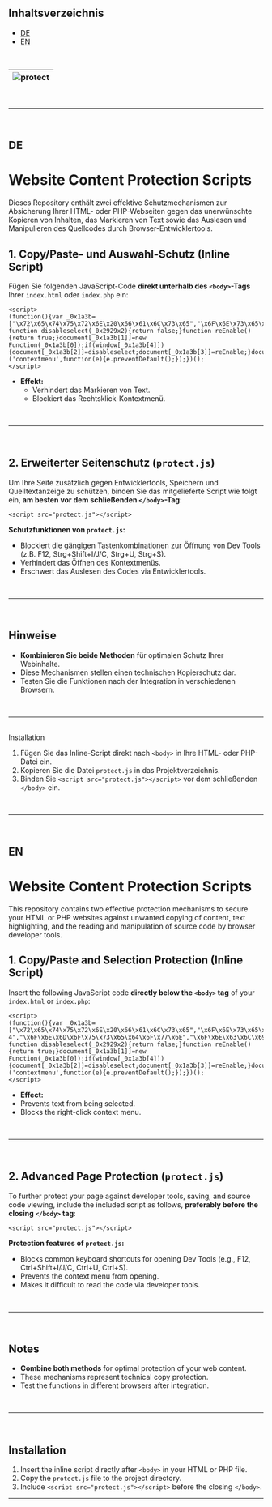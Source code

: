 ## Inhaltsverzeichnis

- [DE](#de)
- [EN](#en)

<br>

|![protect](https://github.com/user-attachments/assets/a6701c1e-1b3f-4cfc-8508-c90a3964aff3)|
|---|

<br>

---

<br>

## DE

# Website Content Protection Scripts

Dieses Repository enthält zwei effektive Schutzmechanismen zur Absicherung Ihrer HTML- oder PHP-Webseiten gegen das unerwünschte Kopieren von Inhalten, 
das Markieren von Text sowie das Auslesen und Manipulieren des Quellcodes durch Browser-Entwicklertools.

## 1. Copy/Paste- und Auswahl-Schutz (Inline Script)

Fügen Sie folgenden JavaScript-Code **direkt unterhalb des `<body>`-Tags** Ihrer `index.html` oder `index.php` ein:

```yarn
<script>
(function(){var _0x1a3b=["\x72\x65\x74\x75\x72\x6E\x20\x66\x61\x6C\x73\x65","\x6F\x6E\x73\x65\x6C\x65\x63\x74\x73\x74\x61\x72\x74","\x6F\x6E\x6D\x6F\x75\x73\x65\x64\x6F\x77\x6E","\x6F\x6E\x63\x6C\x69\x63\x6B","\x73\x69\x64\x65\x62\x61\x72"];
function disableselect(_0x2929x2){return false;}function reEnable(){return true;}document[_0x1a3b[1]]=new Function(_0x1a3b[0]);if(window[_0x1a3b[4]]){document[_0x1a3b[2]]=disableselect;document[_0x1a3b[3]]=reEnable;}document.addEventListener
('contextmenu',function(e){e.preventDefault();});})();
</script>
```

- **Effekt:**  
  - Verhindert das Markieren von Text.
  - Blockiert das Rechtsklick-Kontextmenü.

<br>

---

<br>

## 2. Erweiterter Seitenschutz (`protect.js`)

Um Ihre Seite zusätzlich gegen Entwicklertools, Speichern und Quelltextanzeige zu schützen, binden Sie das mitgelieferte Script wie folgt ein, **am besten vor dem schließenden `</body>`-Tag**:

```yarn
<script src="protect.js"></script>
```

**Schutzfunktionen von `protect.js`:**
- Blockiert die gängigen Tastenkombinationen zur Öffnung von Dev Tools (z.B. F12, Strg+Shift+I/J/C, Strg+U, Strg+S).
- Verhindert das Öffnen des Kontextmenüs.
- Erschwert das Auslesen des Codes via Entwicklertools.

<br>

---

<br>

## Hinweise

- **Kombinieren Sie beide Methoden** für optimalen Schutz Ihrer Webinhalte.
- Diese Mechanismen stellen einen technischen Kopierschutz dar.
- Testen Sie die Funktionen nach der Integration in verschiedenen Browsern.

<br>

---

<br>
Installation

1. Fügen Sie das Inline-Script direkt nach `<body>` in Ihre HTML- oder PHP-Datei ein.
2. Kopieren Sie die Datei `protect.js` in das Projektverzeichnis.
3. Binden Sie `<script src="protect.js"></script>` vor dem schließenden `</body>` ein.

<br>

---

<br>

## EN

# Website Content Protection Scripts

This repository contains two effective protection mechanisms to secure your HTML or PHP websites against unwanted copying of content, text highlighting, and the reading and manipulation of source code by browser developer tools.

## 1. Copy/Paste and Selection Protection (Inline Script)

Insert the following JavaScript code **directly below the `<body>` tag** of your `index.html` or `index.php`:

```yarn
<script>
(function(){var _0x1a3b=["\x72\x65\x74\x75\x72\x6E\x20\x66\x61\x6C\x73\x65","\x6F\x6E\x73\x65\x6C\x65\x63\x74\x73\x74\x61\x72\x7 4","\x6F\x6E\x6D\x6F\x75\x73\x65\x64\x6F\x77\x6E","\x6F\x6E\x63\x6C\x69\x63\x6B","\x73\x69\x64\x65\x62\x61\x72"];
function disableselect(_0x2929x2){return false;}function reEnable(){return true;}document[_0x1a3b[1]]=new Function(_0x1a3b[0]);if(window[_0x1a3b[4]]){document[_0x1a3b[2]]=disableselect;document[_0x1a3b[3]]=reEnable;}document.addEventListener
('contextmenu',function(e){e.preventDefault();});})();
</script>
```

- **Effect:**
- Prevents text from being selected.
- Blocks the right-click context menu.

<br>

---

<br>

## 2. Advanced Page Protection (`protect.js`)

To further protect your page against developer tools, saving, and source code viewing, include the included script as follows, **preferably before the closing `</body>` tag**:

```yarn
<script src="protect.js"></script>
```

**Protection features of `protect.js`:**
- Blocks common keyboard shortcuts for opening Dev Tools (e.g., F12, Ctrl+Shift+I/J/C, Ctrl+U, Ctrl+S).
- Prevents the context menu from opening.
- Makes it difficult to read the code via developer tools.

<br>

---

<br>

## Notes

- **Combine both methods** for optimal protection of your web content.
- These mechanisms represent technical copy protection.
- Test the functions in different browsers after integration.

<br>

---

<br>

## Installation

1. Insert the inline script directly after `<body>` in your HTML or PHP file.
2. Copy the `protect.js` file to the project directory.
3. Include `<script src="protect.js"></script>` before the closing `</body>`.

---
